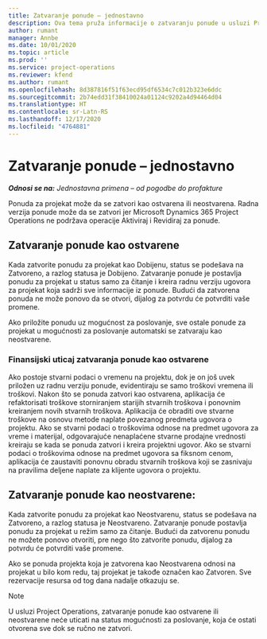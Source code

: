 ```yaml
---
title: Zatvaranje ponude – jednostavno
description: Ova tema pruža informacije o zatvaranju ponude u usluzi Project Operations.
author: rumant
manager: Annbe
ms.date: 10/01/2020
ms.topic: article
ms.prod: ''
ms.service: project-operations
ms.reviewer: kfend
ms.author: rumant
ms.openlocfilehash: 8d387816f51f63ecd95df6534c7c012b323e6ddc
ms.sourcegitcommit: 2b74edd31f38410024a01124c9202a4d94464d04
ms.translationtype: HT
ms.contentlocale: sr-Latn-RS
ms.lasthandoff: 12/17/2020
ms.locfileid: "4764881"
---
```

# <a name="close-a-quote---lite"></a>Zatvaranje ponude – jednostavno

_**Odnosi se na:** Jednostavna primena – od pogodbe do profakture_

Ponuda za projekat može da se zatvori kao ostvarena ili neostvarena. Radna verzija ponude može da se zatvori jer Microsoft Dynamics 365 Project Operations ne podržava operacije Aktiviraj i Revidiraj za ponude.

## <a name="close-a-quote-as-won"></a>Zatvaranje ponude kao ostvarene

Kada zatvorite ponudu za projekat kao Dobijenu, status se podešava na Zatvoreno, a razlog statusa je Dobijeno. Zatvaranje ponude je postavlja ponudu za projekat u status samo za čitanje i kreira radnu verziju ugovora za projekat koja sadrži sve informacije iz ponude. Budući da zatvorena ponuda ne može ponovo da se otvori, dijalog za potvrdu će potvrditi vaše promene.

Ako priložite ponudu uz mogućnost za poslovanje, sve ostale ponude za projekat u mogućnosti za poslovanje automatski se zatvaraju kao neostvarene.

### <a name="financial-impact-of-closing-a-quote-as-won"></a>Finansijski uticaj zatvaranja ponude kao ostvarene

Ako postoje stvarni podaci o vremenu na projektu, dok je on još uvek priložen uz radnu verziju ponude, evidentiraju se samo troškovi vremena ili troškovi. Nakon što se ponuda zatvori kao ostvarena, aplikacija će refaktorisati troškove storniranjem starijih stvarnih troškova i ponovnim kreiranjem novih stvarnih troškova. Aplikacija će obraditi ove stvarne troškove na osnovu metode naplate povezanog predmeta ugovora o projektu. Ako se stvarni podaci o troškovima odnose na predmet ugovora za vreme i materijal, odgovarajuće nenaplaćene stvarne prodajne vrednosti kreiraju se kada se ponuda zatvori i kreira projektni ugovor. Ako se stvarni podaci o troškovima odnose na predmet ugovora sa fiksnom cenom, aplikacija će zaustaviti ponovnu obradu stvarnih troškova koji se zasnivaju na pravilima deljene naplate za klijente ugovora o projektu.

## <a name="closing-a-quote-as-lost"></a>Zatvaranje ponude kao neostvarene:

Kada zatvorite ponudu za projekat kao Neostvarenu, status se podešava na Zatvoreno, a razlog statusa je Neostvareno. Zatvaranje ponude postavlja ponudu za projekat u režim samo za čitanje. Budući da zatvorenu ponudu ne možete ponovo otvoriti, pre nego što zatvorite ponudu, dijalog za potvrdu će potvrditi vaše promene.

Ako se ponuda projekta koja je zatvorena kao Neostvarena odnosi na projekat u bilo kom redu, taj projekat je takođe označen kao Zatvoren. Sve rezervacije resursa od tog dana nadalje otkazuju se.

> [!NOTE]
> U usluzi Project Operations, zatvaranje ponude kao ostvarene ili neostvarene neće uticati na status mogućnosti za poslovanje, koja će ostati otvorena sve dok se ručno ne zatvori.
